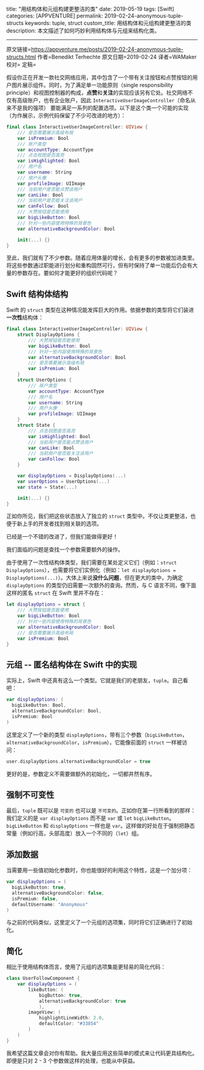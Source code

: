title: "用结构体和元组构建更整洁的类"
date: 2019-05-19
tags: [Swift]
categories: [APPVENTURE]
permalink: 2019-02-24-anonymous-tuple-structs
keywords: tuple, struct
custom_title: 用结构体和元组构建更整洁的类
description: 本文描述了如何巧妙利用结构体与元组来结构化类。

---

原文链接=https://appventure.me/posts/2019-02-24-anonymous-tuple-structs.html
作者=Benedikt Terhechte
原文日期=2019-02-24
译者=WAMaker
校对=
定稿=

<!--此处开始正文-->

假设你正在开发一款社交网络应用，其中包含了一个带有关注按钮和点赞按钮的用户图片展示组件。同时，为了满足单一功能原则（single responsibility principle）和视图控制器的构成，**点赞**和**关注**的实现应该另有它处。社交网络不仅有高级账户，也有企业账户，因此 `InteractiveUserImageController`（命名从来不是我的强项） 要能满足一系列的配置选项。以下是这个类一个可能的实现（为作展示，示例代码保留了不少可改进的地方）：

```swift
final class InteractiveUserImageController: UIView {
    /// 是否需要展示高级布局
    var isPremium: Bool
    /// 账户类型
    var accountType: AccountType
    /// 点击视图是否高亮
    var isHighlighted: Bool
    /// 用户名
    var username: String
    /// 用户头像
    var profileImage: UIImage
    /// 当前用户是否能点赞该用户
    var canLike: Bool
    /// 当前用户是否能关注该用户
    var canFollow: Bool
    /// 大赞按钮是否能使用
    var bigLikeButton: Bool
    /// 针对一些内容使用特殊的背景色
    var alternativeBackgroundColor: Bool

    init(...) {}
}
```

至此，我们就有了不少参数。随着应用体量的增长，会有更多的参数被加进类里。将这些参数通过职能进行划分和重构固然可行，但有时保持了单一功能后仍会有大量的参数存在。要如何才能更好的组织代码呢？

## Swift 结构体结构

Swift 的 `struct` 类型在这种情况能发挥巨大的作用。依据参数的类型将它们装进**一次性**结构体：

```swift
final class InteractiveUserImageController: UIView {
    struct DisplayOptions {
        /// 大赞按钮是否能使用
        var bigLikeButton: Bool
        /// 针对一些内容使用特殊的背景色
        var alternativeBackgroundColor: Bool
        /// 是否需要展示高级布局
        var isPremium: Bool
    }
    struct UserOptions {
        /// 账户类型
        var accountType: AccountType
        /// 用户名
        var username: String
        /// 用户头像
        var profileImage: UIImage
    }
    struct State {
        /// 点击视图是否高亮
        var isHighlighted: Bool
        /// 当前用户是否能点赞该用户
        var canLike: Bool
        /// 当前用户是否能关注该用户
        var canFollow: Bool
    }

    var displayOptions = DisplayOptions(...)
    var userOptions = UserOptions(...)
    var state = State(...)

    init(...) {}
}
```

正如你所见，我们把这些状态放入了独立的 `struct` 类型中。不仅让类更整洁，也便于新上手的开发者找到相关联的选项。

已经是一个不错的改进了，但我们能做得更好！

我们面临的问题是查找一个参数需要额外的操作。

由于使用了一次性结构体类型，我们需要在某处定义它们（例如：`struct DisplayOptions`），也需要将它们实例化（例如：`let displayOptions = DisplayOptions(...)`）。大体上来说**没什么问题**，但在更大的类中，为确定 `displayOptions` 的类型仍旧需要一次额外的查询。然而，与 C 语言不同，像下面这样的匿名 `struct` 在 Swift 里并不存在：

```swift
let displayOptions = struct {
    /// 大赞按钮是否能使用
    var bigLikeButton: Bool
    /// 针对一些内容使用特殊的背景色
    var alternativeBackgroundColor: Bool
    /// 是否需要展示高级布局
    var isPremium: Bool
}
```

## 元组 -- 匿名结构体在 Swift 中的实现

实际上，Swift 中还真有这么一个类型。它就是我们的老朋友，`tuple`。自己看吧：

```swift
var displayOptions: (
  bigLikeButton: Bool,
  alternativeBackgroundColor: Bool,
  isPremium: Bool
)
```

这里定义了一个新的类型 `displayOptions`，带有三个参数（`bigLikeButton`，`alternativeBackgroundColor`，`isPremium`），它能像前面的 `struct` 一样被访问：

```swift
user.displayOptions.alternativeBackgroundColor = true
```

更好的是，参数定义不需要做额外的初始化，一切都井然有序。

## 强制不可变性

最后，`tuple` 既可以是 `可变的` 也可以是 `不可变的`。正如你在第一行所看到的那样：我们定义的是 `var displayOptions` 而不是 `var` 或 `let` `bigLikeButton`。`bigLikeButton` 和 `displayOptions` 一样也是 `var`。这样做的好处在于强制把静态常量（例如行高，头部高度）放入一个不同的（`let`）组。

## 添加数据

当需要用一些值初始化参数时，你也能很好的利用这个特性，这是一个加分项：

```swift
var displayOptions = (
  bigLikeButton: true,
  alternativeBackgroundColor: false,
  isPremium: false,
  defaultUsername: "Anonymous"
)
```

与之前的代码类似，这里定义了一个元组的选项集，同时将它们正确进行了初始化。

## 简化

相比于使用结构体而言，使用了元组的选项集能更轻易的简化代码：

```swift
class UserFollowComponent {
    var displayOptions = (
        likeButton: (
            bigButton: true,
            alternativeBackgroundColor: true
            ),
        imageView: (
            highlightLineWidth: 2.0,
            defaultColor: "#33854"
        )
    )
}
```

我希望这篇文章会对你有帮助。我大量应用这些简单的模式来让代码更具结构化。即便是只对 2 - 3 个参数做这样的处理，也能从中获益。

